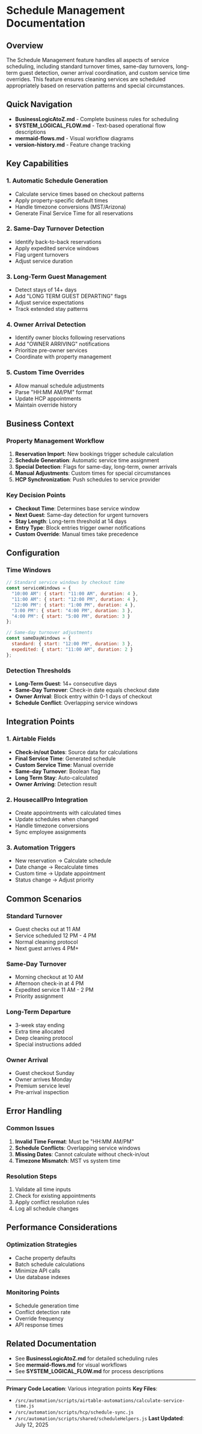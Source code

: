 # Schedule Management Documentation

## Overview

The Schedule Management feature handles all aspects of service scheduling, including standard turnover times, same-day turnovers, long-term guest detection, owner arrival coordination, and custom service time overrides. This feature ensures cleaning services are scheduled appropriately based on reservation patterns and special circumstances.

## Quick Navigation

- **BusinessLogicAtoZ.md** - Complete business rules for scheduling
- **SYSTEM_LOGICAL_FLOW.md** - Text-based operational flow descriptions
- **mermaid-flows.md** - Visual workflow diagrams
- **version-history.md** - Feature change tracking

## Key Capabilities

### 1. Automatic Schedule Generation
- Calculate service times based on checkout patterns
- Apply property-specific default times
- Handle timezone conversions (MST/Arizona)
- Generate Final Service Time for all reservations

### 2. Same-Day Turnover Detection
- Identify back-to-back reservations
- Apply expedited service windows
- Flag urgent turnovers
- Adjust service duration

### 3. Long-Term Guest Management
- Detect stays of 14+ days
- Add "LONG TERM GUEST DEPARTING" flags
- Adjust service expectations
- Track extended stay patterns

### 4. Owner Arrival Detection
- Identify owner blocks following reservations
- Add "OWNER ARRIVING" notifications
- Prioritize pre-owner services
- Coordinate with property management

### 5. Custom Time Overrides
- Allow manual schedule adjustments
- Parse "HH:MM AM/PM" format
- Update HCP appointments
- Maintain override history

## Business Context

### Property Management Workflow
1. **Reservation Import**: New bookings trigger schedule calculation
2. **Schedule Generation**: Automatic service time assignment
3. **Special Detection**: Flags for same-day, long-term, owner arrivals
4. **Manual Adjustments**: Custom times for special circumstances
5. **HCP Synchronization**: Push schedules to service provider

### Key Decision Points
- **Checkout Time**: Determines base service window
- **Next Guest**: Same-day detection for urgent turnovers
- **Stay Length**: Long-term threshold at 14 days
- **Entry Type**: Block entries trigger owner notifications
- **Custom Override**: Manual times take precedence

## Configuration

### Time Windows
```javascript
// Standard service windows by checkout time
const serviceWindows = {
  "10:00 AM": { start: "11:00 AM", duration: 4 },
  "11:00 AM": { start: "12:00 PM", duration: 4 },
  "12:00 PM": { start: "1:00 PM", duration: 4 },
  "3:00 PM": { start: "4:00 PM", duration: 3 },
  "4:00 PM": { start: "5:00 PM", duration: 3 }
};

// Same-day turnover adjustments
const sameDayWindows = {
  standard: { start: "12:00 PM", duration: 3 },
  expedited: { start: "11:00 AM", duration: 2 }
};
```

### Detection Thresholds
- **Long-Term Guest**: 14+ consecutive days
- **Same-Day Turnover**: Check-in date equals checkout date
- **Owner Arrival**: Block entry within 0-1 days of checkout
- **Schedule Conflict**: Overlapping service windows

## Integration Points

### 1. Airtable Fields
- **Check-in/out Dates**: Source data for calculations
- **Final Service Time**: Generated schedule
- **Custom Service Time**: Manual override
- **Same-day Turnover**: Boolean flag
- **Long Term Stay**: Auto-calculated
- **Owner Arriving**: Detection result

### 2. HousecallPro Integration
- Create appointments with calculated times
- Update schedules when changed
- Handle timezone conversions
- Sync employee assignments

### 3. Automation Triggers
- New reservation → Calculate schedule
- Date change → Recalculate times
- Custom time → Update appointment
- Status change → Adjust priority

## Common Scenarios

### Standard Turnover
- Guest checks out at 11 AM
- Service scheduled 12 PM - 4 PM
- Normal cleaning protocol
- Next guest arrives 4 PM+

### Same-Day Turnover
- Morning checkout at 10 AM
- Afternoon check-in at 4 PM
- Expedited service 11 AM - 2 PM
- Priority assignment

### Long-Term Departure
- 3-week stay ending
- Extra time allocated
- Deep cleaning protocol
- Special instructions added

### Owner Arrival
- Guest checkout Sunday
- Owner arrives Monday
- Premium service level
- Pre-arrival inspection

## Error Handling

### Common Issues
1. **Invalid Time Format**: Must be "HH:MM AM/PM"
2. **Schedule Conflicts**: Overlapping service windows
3. **Missing Dates**: Cannot calculate without check-in/out
4. **Timezone Mismatch**: MST vs system time

### Resolution Steps
1. Validate all time inputs
2. Check for existing appointments
3. Apply conflict resolution rules
4. Log all schedule changes

## Performance Considerations

### Optimization Strategies
- Cache property defaults
- Batch schedule calculations
- Minimize API calls
- Use database indexes

### Monitoring Points
- Schedule generation time
- Conflict detection rate
- Override frequency
- API response times

## Related Documentation

- See **BusinessLogicAtoZ.md** for detailed scheduling rules
- See **mermaid-flows.md** for visual workflows
- See **SYSTEM_LOGICAL_FLOW.md** for process descriptions

---

**Primary Code Location**: Various integration points
**Key Files**: 
- `/src/automation/scripts/airtable-automations/calculate-service-time.js`
- `/src/automation/scripts/hcp/schedule-sync.js`
- `/src/automation/scripts/shared/scheduleHelpers.js`
**Last Updated**: July 12, 2025
